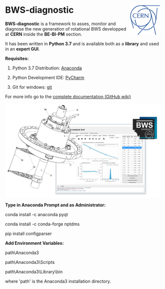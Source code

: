 # BWS-diagnostic<img src="images/cern_logo_2.jpg" width="100" align=right>

**BWS-diagnostic** is a framework to asses, monitor and diagnose the new generation of rotational BWS developped at **CERN** inside the **BE-BI-PM** section.

It has been written in **Python 3.7** and is available both as a **library** and used in an **expert GUI**.

**Requisites:**

1. Python 3.7 Distribution: [Anaconda](https://www.anaconda.com/download/)

2. Python Development IDE: [PyCharm](https://www.jetbrains.com/pycharm/)

3. Git for windows: [git](https://git-scm.com/downloads)

For more info go to the [complete documentation (GitHub wiki)](https://github.com/LionelGarcia/BWS-diagnostic/wiki)



<img src="images/BWS_application_illustration.jpg" width="800" align=center>


**Type in Anaconda Prompt and as Administrator:**

conda install -c anaconda pyqt

conda install -c conda-forge nptdms

pip install configparser

**Add Environment Variables:**

path\Anaconda3

path\Anaconda3\Scripts

path\Anaconda3\Library\bin

where 'path' is the Anaconda3 installation directory.







